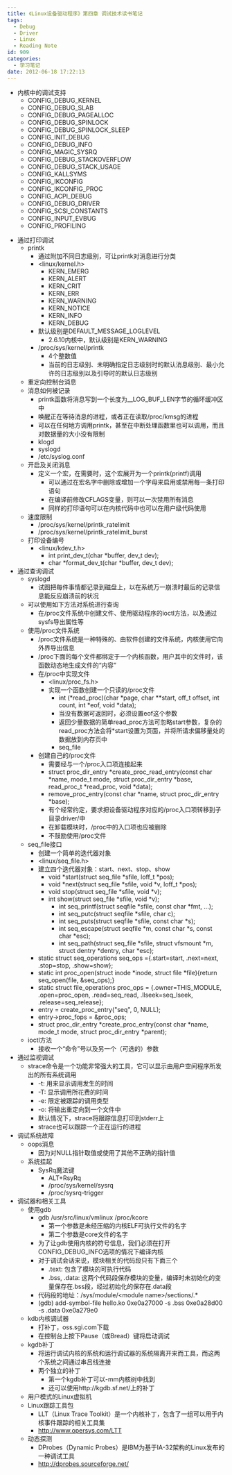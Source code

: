 ```yaml
---
title: 《Linux设备驱动程序》第四章 调试技术读书笔记
tags:
  - Debug
  - Driver
  - Linux
  - Reading Note
id: 909
categories:
  - 学习笔记
date: 2012-06-18 17:22:13
---
```


* 内核中的调试支持
    * CONFIG_DEBUG_KERNEL
    * CONFIG_DEBUG_SLAB
    * CONFIG_DEBUG_PAGEALLOC
    * CONFIG_DEBUG_SPINLOCK
    * CONFIG_DEBUG_SPINLOCK_SLEEP
    * CONFIG_INIT_DEBUG
    * CONFIG_DEBUG_INFO
    * CONFIG_MAGIC_SYSRQ
    * CONFIG_DEBUG_STACKOVERFLOW
    * CONFIG_DEBUG_STACK_USAGE
    * CONFIG_KALLSYMS
    * CONFIG_IKCONFIG
    * CONFIG_IKCONFIG_PROC
    * CONFIG_ACPI_DEBUG
    * CONFIG_DEBUG_DRIVER
    * CONFIG_SCSI_CONSTANTS
    * CONFIG_INPUT_EVBUG
    * CONFIG_PROFILING


<!--more-->


* 通过打印调试
    * printk
        * 通过附加不同日志级别，可让printk对消息进行分类
        * &lt;linux/kernel.h&gt;
            * KERN_EMERG
            * KERN_ALERT
            * KERN_CRIT
            * KERN_ERR
            * KERN_WARNING
            * KERN_NOTICE
            * KERN_INFO
            * KERN_DEBUG
        * 默认级别是DEFAULT_MESSAGE_LOGLEVEL
            * 2.6.10内核中，默认级别是KERN_WARNING
        * /proc/sys/kernel/printk
            * 4个整数值
            * 当前的日志级别、未明确指定日志级别时的默认消息级别、最小允许的日志级别以及引导时的默认日志级别
    * 重定向控制台消息
    * 消息如何被记录
        * printk函数将消息写到一个长度为__LOG_BUF_LEN字节的循环缓冲区中
        * 唤醒正在等待消息的进程，或者正在读取/proc/kmsg的进程
        * 可以在任何地方调用printk，甚至在中断处理函数里也可以调用，而且对数据量的大小没有限制
        * klogd
        * syslogd
        * /etc/syslog.conf
    * 开启及关闭消息
        * 定义一个宏，在需要时，这个宏展开为一个printk(printf)调用
            * 可以通过在宏名字中删除或增加一个字母来启用或禁用每一条打印语句
            * 在编译前修改CFLAGS变量，则可以一次禁用所有消息
            * 同样的打印语句可以在内核代码中也可以在用户级代码使用
    * 速度限制
        * /proc/sys/kernel/printk_ratelimit
        * /proc/sys/kernel/printk_ratelimit_burst
    * 打印设备编号
        * &lt;linux/kdev_t.h&gt;
            * int print_dev_t(char *buffer, dev_t dev);
            * char *format_dev_t(char *buffer, dev_t dev);
* 通过查询调试
    * syslogd
        * 试图把每件事情都记录到磁盘上，以在系统万一崩溃时最后的记录信息能反应崩溃前的状况
    * 可以使用如下方法对系统进行查询
        * 在/proc文件系统中创建文件、使用驱动程序的ioctl方法，以及通过sysfs导出属性等
    * 使用/proc文件系统
        * /proc文件系统是一种特殊的、由软件创建的文件系统，内核使用它向外界导出信息
        * /proc下面的每个文件都绑定于一个内核函数，用户其中的文件时，该函数动态地生成文件的“内容”
        * 在/proc中实现文件
            * &lt;linux/proc_fs.h&gt;
            * 实现一个函数创建一个只读的/proc文件
                * int (*read_proc)(char *page, char **start, off_t offset, int count, int *eof, void *data);
                * 当没有数据可返回时，必须设置eof这个参数
                * 返回少量数据的简单read_proc方法可忽略start参数，复杂的read_proc方法会将*start设置为页面，并将所请求偏移量处的数据放到内存页中
                * seq_file
        * 创建自己的/proc文件
            * 需要经与一个/proc入口项连接起来
            * struct proc_dir_entry *create_proc_read_entry(const char *name, mode_t mode, struct proc_dir_entry *base, read_proc_t *read_proc, void *data);
            * remove_proc_entry(const char *name, struct proc_dir_entry *base);
            * 有个经常约定，要求把设备驱动程序对应的/proc入口项转移到子目录driver/中
            * 在卸载模块时，/proc中的入口项也应被删除
            * 不鼓励使用/proc文件
    * seq_file接口
        * 创建一个简单的迭代器对象
        * &lt;linux/seq_file.h&gt;
        * 建立四个迭代器对象：start、next、stop、show
            * void *start(struct seq_file *sfile, loff_t *pos);
            * void *next(struct seq_file *sfile, void *v, loff_t *pos);
            * void stop(struct seq_file *sfile, void *v);
            * int show(struct seq_file *sfile, void *v);
                * int seq_printf(struct seqfile *sfile, const char *fmt, ...);
                * int seq_putc(struct seqfile *sfile, char c);
                * int seq_puts(struct seqfile *sfile, const char *s);
                * int seq_escape(struct seqfile *m, const char *s, const char *esc);
                * int seq_path(struct seq_file *sfile, struct vfsmount *m, struct dentry *dentry, char *esc);
        * static struct seq_operations seq_ops ={.start=start, .next=next, .stop=stop, .show=show};
        * static int proc_open(struct inode *inode, struct file *file){return seq_open(file, &seq_ops);}
        * static struct file_operations proc_ops = {.owner=THIS_MODULE, .open=proc_open, .read=seq_read, .llseek=seq_lseek, .release=seq_release};
        * entry = create_proc_entry("seq", 0, NULL);
        * entry-&gt;proc_fops = &proc_ops;
        * struct proc_dir_entry *create_proc_entry(const char *name, mode_t mode, struct proc_dir_entry *parent);
    * ioctl方法
        * 接收一个“命令”号以及另一个（可选的）参数
* 通过监视调试
    * strace命令是一个功能非常强大的工具，它可以显示由用户空间程序所发出的所有系统调用
        * -t: 用来显示调用发生的时间
        * -T: 显示调用所花费的时间
        * -e: 限定被跟踪的调用类型
        * -o: 将输出重定向到一个文件中
        * 默认情况下，strace将跟踪信息打印到stderr上
        * strace也可以跟踪一个正在运行的进程
* 调试系统故障
    * oops消息
        * 因为对NULL指针取值或使用了其他不正确的指针值
    * 系统挂起
        * SysRq魔法键
            * ALT+RsyRq
            * /proc/sys/kernel/sysrq
            * /proc/sysrq-trigger
* 调试器和相关工具
    * 使用gdb
        * gdb /usr/src/linux/vmlinux /proc/kcore
            * 第一个参数是未经压缩的内核ELF可执行文件的名字
            * 第二个参数是core文件的名字
        * 为了让gdb使用内核的符号信息，我们必须在打开CONFIG_DEBUG_INFO选项的情况下编译内核
        * 对于调试会话来说，模块相关的代码段只有下面三个
            * .text: 包含了模块的可执行代码
            * .bss, .data: 这两个代码段保存模块的变量，编译时未初始化的变量保存在.bss段，经过初始化的保存在.data段
        * 代码段的地址：/sys/module/&lt;module name&gt;/sections/.*
        * (gdb) add-symbol-file hello.ko 0xe0a27000 -s .bss 0xe0a28d00 -s .data 0xe0a279e0
    * kdb内核调试器
        * 打补丁，oss.sgi.com下载
        * 在控制台上按下Pause（或Bread）键将启动调试
    * kgdb补丁
        * 将运行调试内核的系统和运行调试器的系统隔离开来而工具，而这两个系统之间通过串吕线连接
        * 两个独立的补丁
            * 第一个kgdb补丁可以-mm内核树中找到
            * 还可以使用http://kgdb.sf.net/上的补丁
    * 用户模式的Linux虚拟机
    * Linux跟踪工具包
        * LLT（Linux Trace Toolkit）是一个内核补丁，包含了一组可以用于内核事件跟踪的相关工具集
        * http://www.opersys.com/LTT
    * 动态探测
        * DProbes（Dynamic Probes）是IBM为基于IA-32架构的Linux发布的一种调试工具
        * http://dprobes.sourceforge.net/
